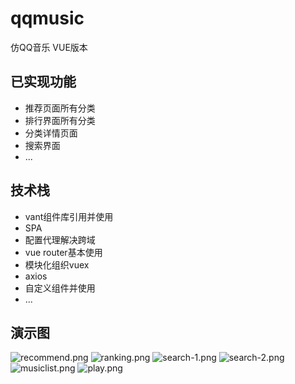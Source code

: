 # qqmusic
仿QQ音乐 VUE版本
## 已实现功能

 - 推荐页面所有分类
 - 排行界面所有分类
 - 分类详情页面
 - 搜索界面
 - ...

## 技术栈

 - vant组件库引用并使用
 - SPA
 - 配置代理解决跨域
 - vue router基本使用
 - 模块化组织vuex
 - axios
 - 自定义组件并使用
 - ...

## 演示图
![recommend.png](https://i.loli.net/2021/02/18/IucEAvfXLOlw745.png)
![ranking.png](https://i.loli.net/2021/02/18/ymCvpWBaSLocQs5.png)
![search-1.png](https://i.loli.net/2021/02/18/Wty4A7GpgsNJOqM.png)
![search-2.png](https://i.loli.net/2021/02/18/5VRN42f1cKm7ZIF.png)
![musiclist.png](https://i.loli.net/2021/02/18/QOXTSeD219ax6nB.png)
![play.png](https://i.loli.net/2021/02/19/QiaOpBy5ghwE2Iu.png)
